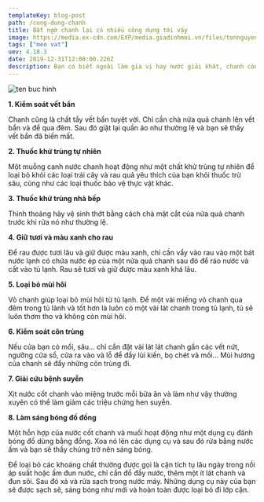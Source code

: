 ```yaml
---
templateKey: blog-post
path: /cong-dung-chanh
title: Bất ngờ chanh lại có nhiều công dụng tới vậy
image: https://media.ex-cdn.com/EXP/media.giadinhmoi.vn/files/tonnguyenquynhanh/2018/01/31/maxresdefault-111634.jpg
tags: ["meo vat"]
uev: 4.18.3
date: 2019-12-31T12:00:00.226Z
description: Bạn có biết ngoài làm gia vị hay nước giải khát, chanh còn có rất nhiều công dụng khác ví dụ như chữa bệnh suyễn, tẩy vết ố, bẩn trên quần áo, chất khử trùng tự nhiên…
---
```




![ten buc hinh](https://cdn.24h.com.vn/upload/4-2018/images/2018-12-08/1544247300-177-khong-ngo-chanh-lai-co-nhieu-cong-dung-toi-vay-4-1544156936-width672height503.jpg "ten buc hinh")

**1. Kiểm soát vết bẩn**

Chanh cũng là chất tẩy vết bẩn tuyệt vời. Chỉ cần chà nửa quả chanh lên vết bẩn và để qua đêm. Sau đó giặt lại quần áo như thường lệ và bạn sẽ thấy vết bẩn đã biến mất.

**2. Thuốc khử trùng tự nhiên**

Một muỗng canh nước chanh hoạt động như một chất khử trùng tự nhiên để loại bỏ khỏi các loại trái cây và rau quả yêu thích của bạn khỏi thuốc trừ sâu, cũng như các loại thuốc bảo vệ thực vật khác.

**3. Thuốc khử trùng nhà bếp**

Thỉnh thoảng hãy vệ sinh thớt bằng cách chà mặt cắt của nửa quả chanh trước khi rửa nó như thường lệ.

**4. Giữ tươi và màu xanh cho rau**

Để rau được tươi lâu và giữ được màu xanh, chỉ cần vẩy vào rau vào một bát nước lạnh có chứa nước ép của một nửa quả chanh sau đó để ráo nước và cất vào tủ lạnh. Rau sẽ tươi và giữ được màu xanh khá lâu.



**5. Loại bỏ mùi hôi**

Vỏ chanh giúp loại bỏ mùi hôi từ tủ lạnh. Để một vài miếng vỏ chanh qua đêm trong tủ lành và tốt hơn là luôn có một vài lát chanh trong tủ lạnh, tủ sẽ luôn thơm tho và không còn mùi hôi.



**6. Kiểm soát côn trùng**

Nếu cửa bạn có mối, sâu… chỉ cần đặt vài lát lát chanh gần các vết nứt, ngưỡng cửa sổ, cửa ra vào và lỗ để đẩy lùi kiến, bọ chét và mối... Mùi hương của chanh sẽ đẩy những côn trùng đi.



**7. Giải cứu bệnh suyễn**

Xịt nước cốt chanh vào miệng trước mỗi bữa ăn và làm như vậy thường xuyên có thể làm giảm các triệu chứng hen suyễn.



**8. Làm sáng bóng đồ đồng**

Một hỗn hợp của nước cốt chanh và muối hoạt động như một dụng cụ đánh bóng đồ dùng bằng đồng. Xoa nó lên các dụng cụ và sau đó rửa bằng nước ấm và bạn sẽ thấy chúng trở nên sáng bóng.

Để loại bỏ các khoáng chất thường được gọi là cặn tích tụ lâu ngày trong nồi áp suất hoặc ấm đun nước, chỉ cần đổ đầy nước, thêm một ít lát chanh và đun sôi. Sau đó xả và rửa sạch trong nước máy. Những dụng cụ này của bạn sẽ được sạch sẽ, sáng bóng như mới và hoàn toàn được loại bỏ đi lớp cặn.